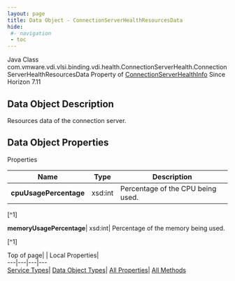 ```yaml
---
layout: page
title: Data Object - ConnectionServerHealthResourcesData
hide:
 #- navigation
 - toc
---
```






Java Class
    com.vmware.vdi.vlsi.binding.vdi.health.ConnectionServerHealth.ConnectionServerHealthResourcesData
Property of
     [ConnectionServerHealthInfo](vdi.health.ConnectionServerHealth.ConnectionServerHealthInfo.md#field_detail)
Since 
    Horizon 7.11

## Data Object Description 

Resources data of the connection server. 

## Data Object Properties

Properties

Name |  Type |  Description   
---|---|---  
**cpuUsagePercentage**|  xsd:int|  Percentage of the CPU being used.   


[^1]

  
**memoryUsagePercentage**|  xsd:int|  Percentage of the memory being used.   


[^1]

  
  
  
Top of page| | Local Properties|   
---|---|---|---  
[Service Types](index-mo_types.md)| [Data Object Types](index-do_types.md)| [All Properties](index-properties.md)| [All Methods](index-methods.md)  
  
  


